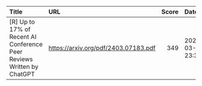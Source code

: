| Title                                                                 | URL                                  |   Score | Date                |
|:----------------------------------------------------------------------|:-------------------------------------|--------:|:--------------------|
| [R] Up to 17% of Recent AI Conference Peer Reviews Written by ChatGPT | https://arxiv.org/pdf/2403.07183.pdf |     349 | 2024-03-25 23:36:06 |